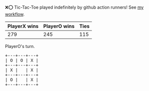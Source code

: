:x::o: Tic-Tac-Toe played indefinitely by github action runners! See [my workflow](.github/workflows/play.yaml).

|PlayerX wins|PlayerO wins|Ties|
|-|-|-|
|279|245|115|

PlayerO's turn.

<pre>
+---+---+---+
| O | O | X |
+---+---+---+
| X |   | X |
+---+---+---+
| O |   | X |
+---+---+---+
</pre>